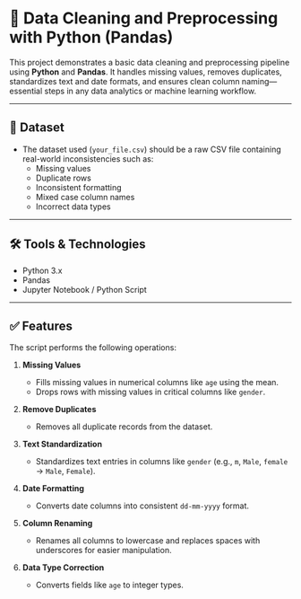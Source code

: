 # 🧹 Data Cleaning and Preprocessing with Python (Pandas)

This project demonstrates a basic data cleaning and preprocessing pipeline using **Python** and **Pandas**. It handles missing values, removes duplicates, standardizes text and date formats, and ensures clean column naming—essential steps in any data analytics or machine learning workflow.

---

## 📁 Dataset

- The dataset used (`your_file.csv`) should be a raw CSV file containing real-world inconsistencies such as:
  - Missing values
  - Duplicate rows
  - Inconsistent formatting
  - Mixed case column names
  - Incorrect data types

---

## 🛠 Tools & Technologies
- Python 3.x
- Pandas
- Jupyter Notebook / Python Script

---

## ✅ Features

The script performs the following operations:

1. **Missing Values**
   - Fills missing values in numerical columns like `age` using the mean.
   - Drops rows with missing values in critical columns like `gender`.

2. **Remove Duplicates**
   - Removes all duplicate records from the dataset.

3. **Text Standardization**
   - Standardizes text entries in columns like `gender` (e.g., `m`, `Male`, `female` → `Male`, `Female`).

4. **Date Formatting**
   - Converts date columns into consistent `dd-mm-yyyy` format.

5. **Column Renaming**
   - Renames all columns to lowercase and replaces spaces with underscores for easier manipulation.

6. **Data Type Correction**
   - Converts fields like `age` to integer types.


